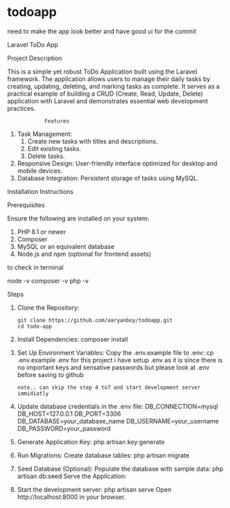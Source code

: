 # todoapp

need to make the app look better and have good ui
for the commit

Laravel ToDo App

Project Description

This is a simple yet robust ToDo Application built using the Laravel framework. The application allows users to manage their daily tasks by creating, updating, deleting, and marking tasks as complete. It serves as a practical example of building a CRUD (Create, Read, Update, Delete) application with Laravel and demonstrates essential web development practices.

                Features

1. Task Management:
   1. Create new tasks with titles and descriptions.
   2. Edit existing tasks.
   3. Delete tasks.
2. Responsive Design: User-friendly interface optimized for desktop and mobile devices.
3. Database Integration: Persistent storage of tasks using MySQL.

Installation Instructions

Prerequisites

Ensure the following are installed on your system:

1. PHP 8.1 or newer
2. Composer
3. MySQL or an equivalent database
4. Node.js and npm (optional for frontend assets)

to check in terminal

node -v
composer -v
php -v

Steps

1.  Clone the Repository:

        git clone https://github.com/aaryanboy/todoapp.git
        cd todo-app

2.  Install Dependencies:
    composer install

3.  Set Up Environment Variables:
    Copy the .env.example file to .env:
    cp .env.example .env
    for this project i have setup .env as it is since there is no important keys and sensative passwords but please look at .env before saving to github

        note.. can skip the step 4 to7 and start development server immidiatly

4.  Update database credentials in the .env file:
    DB_CONNECTION=mysql
    DB_HOST=127.0.0.1
    DB_PORT=3306
    DB_DATABASE=your_database_name
    DB_USERNAME=your_username
    DB_PASSWORD=your_password

5.  Generate Application Key:
    php artisan key:generate

6.  Run Migrations:
    Create database tables:
    php artisan migrate

7.  Seed Database (Optional):
    Populate the database with sample data:
    php artisan db:seed
    Serve the Application:

8.  Start the development server:
    php artisan serve
    Open http://localhost:8000 in your browser.
